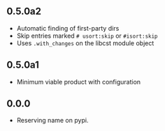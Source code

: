 ## 0.5.0a2

* Automatic finding of first-party dirs
* Skip entries marked `# usort:skip` or `#isort:skip`
* Uses `.with_changes` on the libcst module object

## 0.5.0a1

* Minimum viable product with configuration

## 0.0.0

* Reserving name on pypi.
